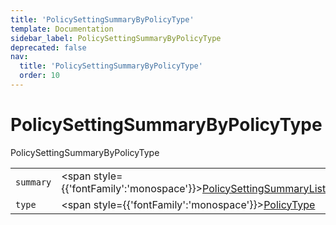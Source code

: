 ```yaml
---
title: 'PolicySettingSummaryByPolicyType'
template: Documentation
sidebar_label: PolicySettingSummaryByPolicyType
deprecated: false
nav:
  title: 'PolicySettingSummaryByPolicyType'
  order: 10
---
```


# PolicySettingSummaryByPolicyType

<div style={{'fontFamily':'monospace'}}><span style={{'fontSize':'1.5rem','fontWeight':500}}>PolicySettingSummaryByPolicyType</span></div>





| | | |
| -- | -- | -- |
| `summary` | <span style={{'fontFamily':'monospace'}}><a href="/guardrails/docs/reference/graphql/object/PolicySettingSummaryListStats">PolicySettingSummaryListStats</a></span> |  |
| `type` | <span style={{'fontFamily':'monospace'}}><a href="/guardrails/docs/reference/graphql/object/PolicyType">PolicyType</a></span> |  |